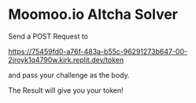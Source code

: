 
# **Moomoo.io** Altcha Solver

Send a POST Request to

https://75459fd0-a76f-483a-b55c-96291273b647-00-2jroyk1q4790w.kirk.replit.dev/token

and pass your challenge as the body.

The Result will give you your token!
